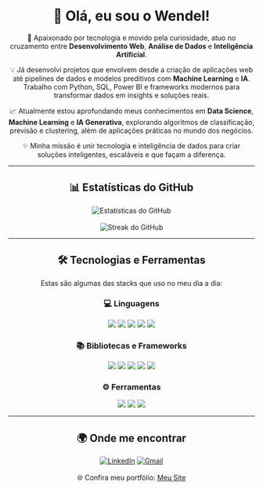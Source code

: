 <div align="center">
  <h1>👋 Olá, eu sou o Wendel!</h1>
  <p>🚀 Apaixonado por tecnologia e movido pela curiosidade, atuo no cruzamento entre <strong>Desenvolvimento Web</strong>, <strong>Análise de Dados</strong> e <strong>Inteligência Artificial</strong>.</p>
  <p>💡 Já desenvolvi projetos que envolvem desde a criação de aplicações web até pipelines de dados e modelos preditivos com <strong>Machine Learning</strong> e <strong>IA</strong>. Trabalho com Python, SQL, Power BI e frameworks modernos para transformar dados em insights e soluções reais.</p>
  <p>📈 Atualmente estou aprofundando meus conhecimentos em <strong>Data Science</strong>, <strong>Machine Learning</strong> e <strong>IA Generativa</strong>, explorando algoritmos de classificação, previsão e clustering, além de aplicações práticas no mundo dos negócios.</p>
  <p>✨ Minha missão é unir tecnologia e inteligência de dados para criar soluções inteligentes, escaláveis e que façam a diferença.</p>
</div>

---

<div align="center">
  <h2>📊 Estatísticas do GitHub</h2>
  <img src="https://github-readme-stats.vercel.app/api?username=SEU_USERNAME&show_icons=true&theme=tokyonight" alt="Estatísticas do GitHub" />
  <br/><br/>
  <img src="https://github-readme-streak-stats.herokuapp.com/?user=SEU_USERNAME&theme=tokyonight&hide_border=false&date_format=j%20M%5B%20Y%5D" alt="Streak do GitHub" />
</div>

---

<div align="center">
  <h2>🛠️ Tecnologias e Ferramentas</h2>
  <p>Estas são algumas das stacks que uso no meu dia a dia:</p>
  
  <h3>💻 Linguagens</h3>
  <img src="https://img.shields.io/badge/Python-3776AB?style=for-the-badge&logo=python&logoColor=white" />
  <img src="https://img.shields.io/badge/JavaScript-F7DF1E?style=for-the-badge&logo=javascript&logoColor=black" />
  <img src="https://img.shields.io/badge/SQL-000000?style=for-the-badge&logo=sqlite&logoColor=white" />
  <img src="https://img.shields.io/badge/HTML5-E34F26?style=for-the-badge&logo=html5&logoColor=white" />
  <img src="https://img.shields.io/badge/CSS3-1572B6?style=for-the-badge&logo=css3&logoColor=white" />

  <h3>📚 Bibliotecas e Frameworks</h3>
  <img src="https://img.shields.io/badge/Pandas-150458?style=for-the-badge&logo=pandas&logoColor=white" />
  <img src="https://img.shields.io/badge/React-20232A?style=for-the-badge&logo=react&logoColor=61DAFB" />
  <img src="https://img.shields.io/badge/Node.js-339933?style=for-the-badge&logo=node.js&logoColor=white" />
  <img src="https://img.shields.io/badge/Scikit--learn-F7931E?style=for-the-badge&logo=scikit-learn&logoColor=white" />
  <img src="https://img.shields.io/badge/Jupyter-F37626?style=for-the-badge&logo=jupyter&logoColor=white" />

  <h3>⚙️ Ferramentas</h3>
  <img src="https://img.shields.io/badge/Git-F05032?style=for-the-badge&logo=git&logoColor=white" />
  <img src="https://img.shields.io/badge/Docker-2496ED?style=for-the-badge&logo=docker&logoColor=white" />
  <img src="https://img.shields.io/badge/PostgreSQL-316192?style=for-the-badge&logo=postgresql&logoColor=white" />
</div>

---

<div align="center">
  <h2>🌍 Onde me encontrar</h2>
  <a href="https://www.linkedin.com/in/wendelventura"><img alt="LinkedIn" src="https://img.shields.io/badge/-LinkedIn-0A66C2?style=for-the-badge&logo=linkedin&logoColor=white"></a>
  <a href="mailto:wendelsantastic1@gmail.com"><img alt="Gmail" src="https://img.shields.io/badge/-Gmail-D14836?style=for-the-badge&logo=gmail&logoColor=white"></a>
  <br/><br/>
  🌐 Confira meu portfólio: <a href="https://dazzling-vacherin-09b639.netlify.app" target="_blank">Meu Site</a>
</div>

